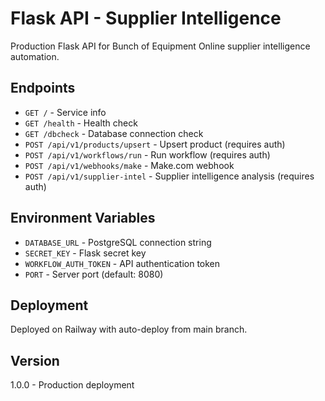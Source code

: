 # Flask API - Supplier Intelligence

Production Flask API for Bunch of Equipment Online supplier intelligence automation.

## Endpoints

- `GET /` - Service info
- `GET /health` - Health check
- `GET /dbcheck` - Database connection check
- `POST /api/v1/products/upsert` - Upsert product (requires auth)
- `POST /api/v1/workflows/run` - Run workflow (requires auth)
- `POST /api/v1/webhooks/make` - Make.com webhook
- `POST /api/v1/supplier-intel` - Supplier intelligence analysis (requires auth)

## Environment Variables

- `DATABASE_URL` - PostgreSQL connection string
- `SECRET_KEY` - Flask secret key
- `WORKFLOW_AUTH_TOKEN` - API authentication token
- `PORT` - Server port (default: 8080)

## Deployment

Deployed on Railway with auto-deploy from main branch.

## Version

1.0.0 - Production deployment
